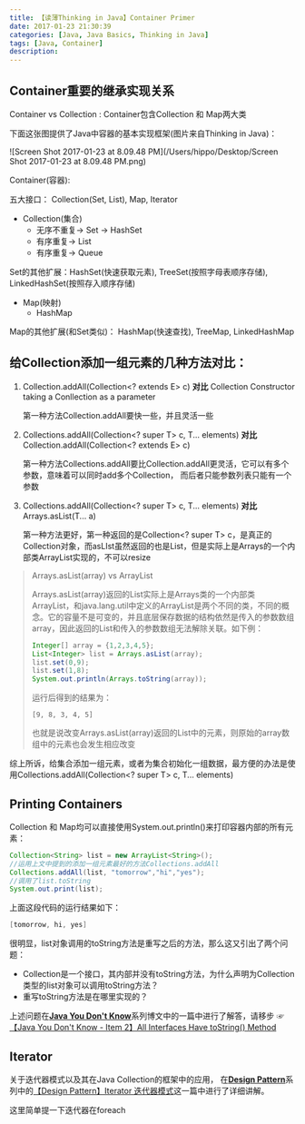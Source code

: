 ```yaml
---
title: 【读薄Thinking in Java】Container Primer
date: 2017-01-23 21:30:39
categories: [Java, Java Basics, Thinking in Java]
tags: [Java, Container]
description:
---
```


## Container重要的继承实现关系

Container vs Collection :  Container包含Collection 和 Map两大类

下面这张图提供了Java中容器的基本实现框架(图片来自Thinking in Java)：

![Screen Shot 2017-01-23 at 8.09.48 PM](/Users/hippo/Desktop/Screen Shot 2017-01-23 at 8.09.48 PM.png)

<!--more-->

Container(容器): 

五大接口： Collection(Set, List), Map, Iterator

- Collection(集合)
  - 无序不重复-> Set -> HashSet 
  - 有序重复-> List
  - 有序重复-> Queue

Set的其他扩展：HashSet(快速获取元素), TreeSet(按照字母表顺序存储), LinkedHashSet(按照存入顺序存储)

- Map(映射)
  - HashMap

Map的其他扩展(和Set类似)： HashMap(快速查找), TreeMap, LinkedHashMap

## 给Collection添加一组元素的几种方法对比：

1. Collection.addAll(Collection<? extends E> c) **对比** Collection Constructor taking a Conllection as a parameter

   第一种方法Collection.addAll要快一些，并且灵活一些

2. Collections.addAll(Collection<? super T> c, T... elements) **对比** Collection.addAll(Collection<? extends E> c)

   第一种方法Collections.addAll要比Collection.addAll更灵活，它可以有多个参数，意味着可以同时add多个Collection， 而后者只能参数列表只能有一个参数

3. Collections.addAll(Collection<? super T> c, T... elements) **对比** Arrays.asList(T... a)

   第一种方法更好，第一种返回的是Collection<? super T> c，是真正的Collection对象，而asLIst虽然返回的也是List，但是实际上是Arrays的一个内部类ArrayList实现的，不可以resize

> Arrays.asList(array) vs ArrayList
>
> Arrays.asList(array)返回的List实际上是Arrays类的一个内部类ArrayList，和java.lang.util中定义的ArrayList是两个不同的类，不同的概念。它的容量不是可变的，并且底层保存数据的结构依然是传入的参数数组array，因此返回的List和传入的参数数组无法解除关联。如下例：
>
> ```java
> Integer[] array = {1,2,3,4,5};
> List<Integer> list = Arrays.asList(array);
> list.set(0,9);
> list.set(1,8);
> System.out.println(Arrays.toString(array));
> ```
>
> 运行后得到的结果为：
>
> ```
> [9, 8, 3, 4, 5]
> ```
>
> 也就是说改变Arrays.asList(array)返回的List中的元素，则原始的array数组中的元素也会发生相应改变



综上所诉，给集合添加一组元素，或者为集合初始化一组数据，最方便的办法是使用Collections.addAll(Collection<? super T> c, T... elements)

## Printing Containers

Collection 和 Map均可以直接使用System.out.println()来打印容器内部的所有元素：

```java
Collection<String> list = new ArrayList<String>();
//运用上文中提到的添加一组元素最好的方法Collections.addAll
Collections.addAll(list, "tomorrow","hi","yes");
//调用了list.toString
System.out.print(list);
```

上面这段代码的运行结果如下：

```java
[tomorrow, hi, yes]
```

很明显，list对象调用的toString方法是重写之后的方法，那么这又引出了两个问题：

- Collection是一个接口，其内部并没有toString方法，为什么声明为Collection类型的list对象可以调用toString方法？
- 重写toString方法是在哪里实现的？

上述问题在[**Java You Don't Know**](http://hippo-jessy.com/categories/Java/Java-You-Don-t-Know/)系列博文中的一篇中进行了解答，请移步 ☞ [【Java You Don't Know - Item 2】All Interfaces Have toString() Method](hippo-jessy.com/)

## Iterator

关于迭代器模式以及其在Java Collection的框架中的应用， 在[**Design Pattern**](http://hippo-jessy.com/categories/Design-Pattern/)系列中的[【Design Pattern】Iterator 迭代器模式](http://hippo-jessy.com/2017/01/22/%E3%80%90Design-Pattern%E3%80%91Iterator-%E8%BF%AD%E4%BB%A3%E5%99%A8%E6%A8%A1%E5%BC%8F/)这一篇中进行了详细讲解。

这里简单提一下迭代器在foreach

